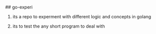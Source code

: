 ##   g o - e x p e r i 

1. its a repo to experment with different logic and concepts in golang

2. its to test the any short program to deal with
 
 
